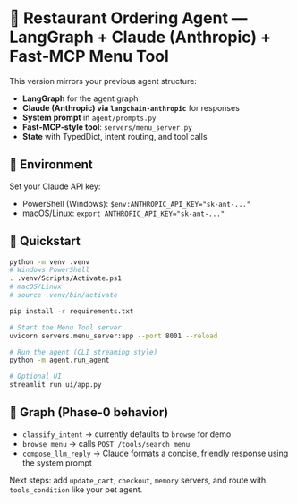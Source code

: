 # 🍕 Restaurant Ordering Agent — LangGraph + Claude (Anthropic) + Fast‑MCP Menu Tool

This version mirrors your previous agent structure:
- **LangGraph** for the agent graph
- **Claude (Anthropic) via `langchain-anthropic`** for responses
- **System prompt** in `agent/prompts.py`
- **Fast‑MCP‑style tool**: `servers/menu_server.py`
- **State** with TypedDict, intent routing, and tool calls

## 🔑 Environment
Set your Claude API key:
- PowerShell (Windows): `$env:ANTHROPIC_API_KEY="sk-ant-..."`
- macOS/Linux: `export ANTHROPIC_API_KEY="sk-ant-..."`

## 🚀 Quickstart
```bash
python -m venv .venv
# Windows PowerShell
. .venv/Scripts/Activate.ps1
# macOS/Linux
# source .venv/bin/activate

pip install -r requirements.txt

# Start the Menu Tool server
uvicorn servers.menu_server:app --port 8001 --reload

# Run the agent (CLI streaming style)
python -m agent.run_agent

# Optional UI
streamlit run ui/app.py
```
## 🧠 Graph (Phase‑0 behavior)
- `classify_intent` → currently defaults to `browse` for demo
- `browse_menu` → calls `POST /tools/search_menu`
- `compose_llm_reply` → Claude formats a concise, friendly response using the system prompt

Next steps: add `update_cart`, `checkout`, `memory` servers,
and route with `tools_condition` like your pet agent.